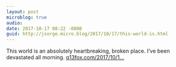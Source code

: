 ```yaml
---
layout: post
microblog: true
audio: 
date: 2017-10-17 08:22 -0800
guid: http://jsorge.micro.blog/2017/10/17/this-world-is.html
---
```

This world is an absolutely heartbreaking, broken place. I’ve been devastated all morning. [q13fox.com/2017/10/1...](http://q13fox.com/2017/10/16/police-6-year-old-mildly-autistic-boy-missing-in-lynnwood/)
